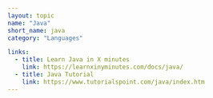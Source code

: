 ```yaml
---
layout: topic
name: "Java"
short_name: java
category: "Languages"

links: 
  - title: Learn Java in X minutes
    link: https://learnxinyminutes.com/docs/java/
  - title: Java Tutorial
    link: https://www.tutorialspoint.com/java/index.htm
---
```

